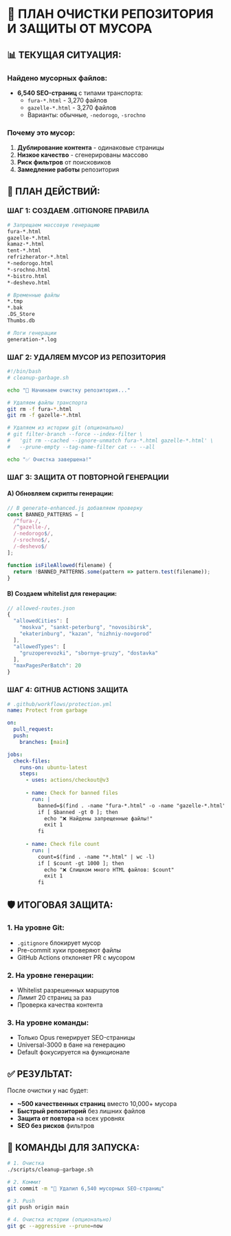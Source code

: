 # 🧹 ПЛАН ОЧИСТКИ РЕПОЗИТОРИЯ И ЗАЩИТЫ ОТ МУСОРА

## 📊 ТЕКУЩАЯ СИТУАЦИЯ:

### Найдено мусорных файлов:
- **6,540 SEO-страниц** с типами транспорта:
  - `fura-*.html` - 3,270 файлов
  - `gazelle-*.html` - 3,270 файлов
  - Варианты: обычные, `-nedorogo`, `-srochno`

### Почему это мусор:
1. **Дублирование контента** - одинаковые страницы
2. **Низкое качество** - сгенерированы массово
3. **Риск фильтров** от поисковиков
4. **Замедление работы** репозитория

## 🎯 ПЛАН ДЕЙСТВИЙ:

### ШАГ 1: СОЗДАЕМ .GITIGNORE ПРАВИЛА
```bash
# Запрещаем массовую генерацию
fura-*.html
gazelle-*.html
kamaz-*.html
tent-*.html
refrizherator-*.html
*-nedorogo.html
*-srochno.html
*-bistro.html
*-deshevo.html

# Временные файлы
*.tmp
*.bak
.DS_Store
Thumbs.db

# Логи генерации
generation-*.log
```

### ШАГ 2: УДАЛЯЕМ МУСОР ИЗ РЕПОЗИТОРИЯ
```bash
#!/bin/bash
# cleanup-garbage.sh

echo "🧹 Начинаем очистку репозитория..."

# Удаляем файлы транспорта
git rm -f fura-*.html
git rm -f gazelle-*.html

# Удаляем из истории git (опционально)
# git filter-branch --force --index-filter \
#   'git rm --cached --ignore-unmatch fura-*.html gazelle-*.html' \
#   --prune-empty --tag-name-filter cat -- --all

echo "✅ Очистка завершена!"
```

### ШАГ 3: ЗАЩИТА ОТ ПОВТОРНОЙ ГЕНЕРАЦИИ

#### A) Обновляем скрипты генерации:
```javascript
// В generate-enhanced.js добавляем проверку
const BANNED_PATTERNS = [
  /^fura-/,
  /^gazelle-/,
  /-nedorogo$/,
  /-srochno$/,
  /-deshevo$/
];

function isFileAllowed(filename) {
  return !BANNED_PATTERNS.some(pattern => pattern.test(filename));
}
```

#### B) Создаем whitelist для генерации:
```javascript
// allowed-routes.json
{
  "allowedCities": [
    "moskva", "sankt-peterburg", "novosibirsk",
    "ekaterinburg", "kazan", "nizhniy-novgorod"
  ],
  "allowedTypes": [
    "gruzoperevozki", "sbornye-gruzy", "dostavka"
  ],
  "maxPagesPerBatch": 20
}
```

### ШАГ 4: GITHUB ACTIONS ЗАЩИТА
```yaml
# .github/workflows/protection.yml
name: Protect from garbage

on:
  pull_request:
  push:
    branches: [main]

jobs:
  check-files:
    runs-on: ubuntu-latest
    steps:
      - uses: actions/checkout@v3
      
      - name: Check for banned files
        run: |
          banned=$(find . -name "fura-*.html" -o -name "gazelle-*.html" | wc -l)
          if [ $banned -gt 0 ]; then
            echo "❌ Найдены запрещенные файлы!"
            exit 1
          fi
          
      - name: Check file count
        run: |
          count=$(find . -name "*.html" | wc -l)
          if [ $count -gt 1000 ]; then
            echo "❌ Слишком много HTML файлов: $count"
            exit 1
          fi
```

## 🛡️ ИТОГОВАЯ ЗАЩИТА:

### 1. **На уровне Git:**
- `.gitignore` блокирует мусор
- Pre-commit хуки проверяют файлы
- GitHub Actions отклоняет PR с мусором

### 2. **На уровне генерации:**
- Whitelist разрешенных маршрутов
- Лимит 20 страниц за раз
- Проверка качества контента

### 3. **На уровне команды:**
- Только Opus генерирует SEO-страницы
- Universal-3000 в бане на генерацию
- Default фокусируется на функционале

## ✅ РЕЗУЛЬТАТ:

После очистки у нас будет:
- **~500 качественных страниц** вместо 10,000+ мусора
- **Быстрый репозиторий** без лишних файлов
- **Защита от повтора** на всех уровнях
- **SEO без рисков** фильтров

## 🚀 КОМАНДЫ ДЛЯ ЗАПУСКА:

```bash
# 1. Очистка
./scripts/cleanup-garbage.sh

# 2. Коммит
git commit -m "🧹 Удалил 6,540 мусорных SEO-страниц"

# 3. Push
git push origin main

# 4. Очистка истории (опционально)
git gc --aggressive --prune=now
```
